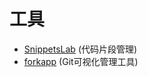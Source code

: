 # 工具

 - [SnippetsLab](http://www.renfei.org/snippets-lab/) (代码片段管理) 
 - [forkapp](https://forkapp.io) (Git可视化管理工具)